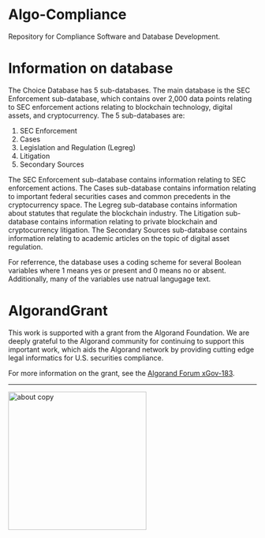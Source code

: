 # Algo-Compliance
Repository for Compliance Software and Database Development.

# Information on database

The Choice Database has 5 sub-databases. The main database is the SEC Enforcement sub-database, which contains over 2,000 data points relating to SEC enforcement actions relating to blockchain technology, digital assets, and cryptocurrency. The 5 sub-databases are:

1. SEC Enforcement
2. Cases
3. Legislation and Regulation (Legreg)
4. Litigation
5. Secondary Sources

The SEC Enforcement sub-database contains information relating to SEC enforcement actions. The Cases sub-database contains information relating to important federal securities cases and common precedents in the cryptocurrency space. The Legreg sub-database contains information about statutes that regulate the blockchain industry. The Litigation sub-database contains information relating to private blockchain and cryptocurrency litigation. The Secondary Sources sub-database contains information relating to academic articles on the topic of digital asset regulation. 

For referrence, the database uses a coding scheme for several Boolean variables where 1 means yes or present and 0 means no or absent. Additionally, many of the variables use natrual langugage text.

# AlgorandGrant

This work is supported with a grant from the Algorand Foundation. We are deeply grateful to the Algorand community for continuing to support this important work, which aids the Algorand network by providing cutting edge legal informatics for U.S. securities compliance.

For more information on the grant, see the [Algorand Forum xGov-183](https://forum.algorand.org/t/xgov-183-choice-coin-compliance/11761).

____________________________

<img width="280" alt="about copy" src="https://github.com/ChoiceCoin/algo-compliance/assets/87402354/06d2a8a8-aadf-4609-a36a-122daab5130b">



